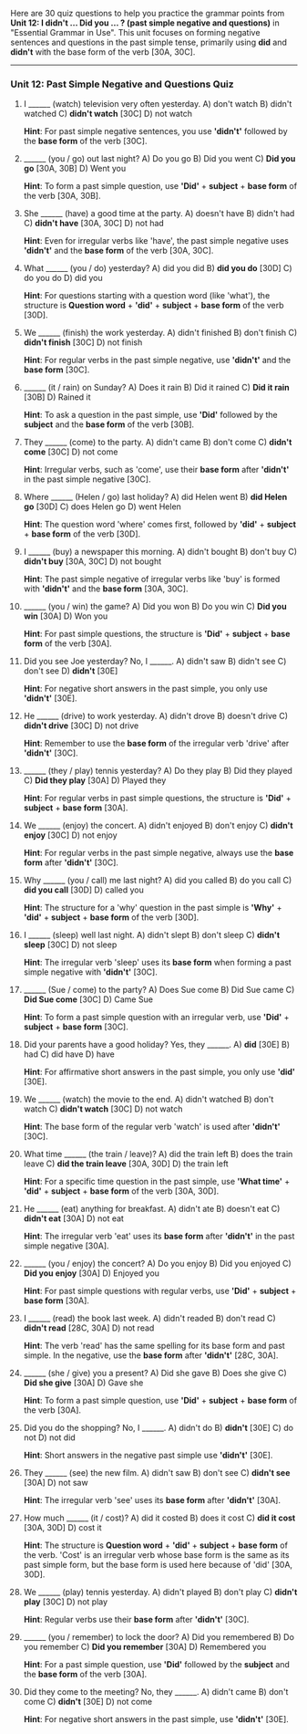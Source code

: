 Here are 30 quiz questions to help you practice the grammar points from **Unit 12: I didn't ... Did you ... ? (past simple negative and questions)** in "Essential Grammar in Use". This unit focuses on forming negative sentences and questions in the past simple tense, primarily using **did** and **didn't** with the base form of the verb [30A, 30C].

***

### Unit 12: Past Simple Negative and Questions Quiz

1.  I ______ (watch) television very often yesterday.
    A) don't watch
    B) didn't watched
    C) **didn't watch** [30C]
    D) not watch

    **Hint**: For past simple negative sentences, you use **'didn't'** followed by the **base form** of the verb [30C].

2.  ______ (you / go) out last night?
    A) Do you go
    B) Did you went
    C) **Did you go** [30A, 30B]
    D) Went you

    **Hint**: To form a past simple question, use **'Did'** + **subject** + **base form** of the verb [30A, 30B].

3.  She ______ (have) a good time at the party.
    A) doesn't have
    B) didn't had
    C) **didn't have** [30A, 30C]
    D) not had

    **Hint**: Even for irregular verbs like 'have', the past simple negative uses **'didn't'** and the **base form** of the verb [30A, 30C].

4.  What ______ (you / do) yesterday?
    A) did you did
    B) **did you do** [30D]
    C) do you do
    D) did you

    **Hint**: For questions starting with a question word (like 'what'), the structure is **Question word** + **'did'** + **subject** + **base form** of the verb [30D].

5.  We ______ (finish) the work yesterday.
    A) didn't finished
    B) don't finish
    C) **didn't finish** [30C]
    D) not finish

    **Hint**: For regular verbs in the past simple negative, use **'didn't'** and the **base form** [30C].

6.  ______ (it / rain) on Sunday?
    A) Does it rain
    B) Did it rained
    C) **Did it rain** [30B]
    D) Rained it

    **Hint**: To ask a question in the past simple, use **'Did'** followed by the **subject** and the **base form** of the verb [30B].

7.  They ______ (come) to the party.
    A) didn't came
    B) don't come
    C) **didn't come** [30C]
    D) not come

    **Hint**: Irregular verbs, such as 'come', use their **base form** after **'didn't'** in the past simple negative [30C].

8.  Where ______ (Helen / go) last holiday?
    A) did Helen went
    B) **did Helen go** [30D]
    C) does Helen go
    D) went Helen

    **Hint**: The question word 'where' comes first, followed by **'did'** + **subject** + **base form** of the verb [30D].

9.  I ______ (buy) a newspaper this morning.
    A) didn't bought
    B) don't buy
    C) **didn't buy** [30A, 30C]
    D) not bought

    **Hint**: The past simple negative of irregular verbs like 'buy' is formed with **'didn't'** and the **base form** [30A, 30C].

10. ______ (you / win) the game?
    A) Did you won
    B) Do you win
    C) **Did you win** [30A]
    D) Won you

    **Hint**: For past simple questions, the structure is **'Did'** + **subject** + **base form** of the verb [30A].

11. Did you see Joe yesterday? No, I ______.
    A) didn't saw
    B) didn't see
    C) don't see
    D) **didn't** [30E]

    **Hint**: For negative short answers in the past simple, you only use **'didn't'** [30E].

12. He ______ (drive) to work yesterday.
    A) didn't drove
    B) doesn't drive
    C) **didn't drive** [30C]
    D) not drive

    **Hint**: Remember to use the **base form** of the irregular verb 'drive' after **'didn't'** [30C].

13. ______ (they / play) tennis yesterday?
    A) Do they play
    B) Did they played
    C) **Did they play** [30A]
    D) Played they

    **Hint**: For regular verbs in past simple questions, the structure is **'Did'** + **subject** + **base form** [30A].

14. We ______ (enjoy) the concert.
    A) didn't enjoyed
    B) don't enjoy
    C) **didn't enjoy** [30C]
    D) not enjoy

    **Hint**: For regular verbs in the past simple negative, always use the **base form** after **'didn't'** [30C].

15. Why ______ (you / call) me last night?
    A) did you called
    B) do you call
    C) **did you call** [30D]
    D) called you

    **Hint**: The structure for a 'why' question in the past simple is **'Why'** + **'did'** + **subject** + **base form** of the verb [30D].

16. I ______ (sleep) well last night.
    A) didn't slept
    B) don't sleep
    C) **didn't sleep** [30C]
    D) not sleep

    **Hint**: The irregular verb 'sleep' uses its **base form** when forming a past simple negative with **'didn't'** [30C].

17. ______ (Sue / come) to the party?
    A) Does Sue come
    B) Did Sue came
    C) **Did Sue come** [30C]
    D) Came Sue

    **Hint**: To form a past simple question with an irregular verb, use **'Did'** + **subject** + **base form** [30C].

18. Did your parents have a good holiday? Yes, they ______.
    A) **did** [30E]
    B) had
    C) did have
    D) have

    **Hint**: For affirmative short answers in the past simple, you only use **'did'** [30E].

19. We ______ (watch) the movie to the end.
    A) didn't watched
    B) don't watch
    C) **didn't watch** [30C]
    D) not watch

    **Hint**: The base form of the regular verb 'watch' is used after **'didn't'** [30C].

20. What time ______ (the train / leave)?
    A) did the train left
    B) does the train leave
    C) **did the train leave** [30A, 30D]
    D) the train left

    **Hint**: For a specific time question in the past simple, use **'What time'** + **'did'** + **subject** + **base form** of the verb [30A, 30D].

21. He ______ (eat) anything for breakfast.
    A) didn't ate
    B) doesn't eat
    C) **didn't eat** [30A]
    D) not eat

    **Hint**: The irregular verb 'eat' uses its **base form** after **'didn't'** in the past simple negative [30A].

22. ______ (you / enjoy) the concert?
    A) Do you enjoy
    B) Did you enjoyed
    C) **Did you enjoy** [30A]
    D) Enjoyed you

    **Hint**: For past simple questions with regular verbs, use **'Did'** + **subject** + **base form** [30A].

23. I ______ (read) the book last week.
    A) didn't readed
    B) don't read
    C) **didn't read** [28C, 30A]
    D) not read

    **Hint**: The verb 'read' has the same spelling for its base form and past simple. In the negative, use the **base form** after **'didn't'** [28C, 30A].

24. ______ (she / give) you a present?
    A) Did she gave
    B) Does she give
    C) **Did she give** [30A]
    D) Gave she

    **Hint**: To form a past simple question, use **'Did'** + **subject** + **base form** of the verb [30A].

25. Did you do the shopping? No, I ______.
    A) didn't do
    B) **didn't** [30E]
    C) do not
    D) not did

    **Hint**: Short answers in the negative past simple use **'didn't'** [30E].

26. They ______ (see) the new film.
    A) didn't saw
    B) don't see
    C) **didn't see** [30A]
    D) not saw

    **Hint**: The irregular verb 'see' uses its **base form** after **'didn't'** [30A].

27. How much ______ (it / cost)?
    A) did it costed
    B) does it cost
    C) **did it cost** [30A, 30D]
    D) cost it

    **Hint**: The structure is **Question word** + **'did'** + **subject** + **base form** of the verb. 'Cost' is an irregular verb whose base form is the same as its past simple form, but the base form is used here because of 'did' [30A, 30D].

28. We ______ (play) tennis yesterday.
    A) didn't played
    B) don't play
    C) **didn't play** [30C]
    D) not play

    **Hint**: Regular verbs use their **base form** after **'didn't'** [30C].

29. ______ (you / remember) to lock the door?
    A) Did you remembered
    B) Do you remember
    C) **Did you remember** [30A]
    D) Remembered you

    **Hint**: For a past simple question, use **'Did'** followed by the **subject** and the **base form** of the verb [30A].

30. Did they come to the meeting? No, they ______.
    A) didn't came
    B) don't come
    C) **didn't** [30E]
    D) not come

    **Hint**: For negative short answers in the past simple, use **'didn't'** [30E].